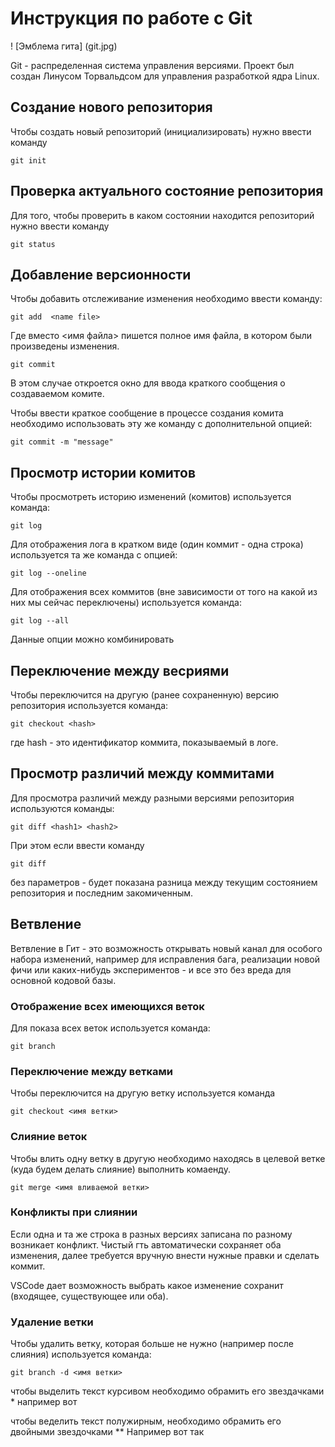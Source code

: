 # Инструкция по работе с Git 

! [Эмблема гита] (git.jpg)

Git - распределенная система управления версиями. Проект был создан Линусом Торвальдсом для управления разработкой ядра Linux.

## Создание нового репозитория 

Чтобы создать новый репозиторий (инициализировать) нужно ввести команду 

    git init    

## Проверка актуального состояние репозитория 

Для того, чтобы проверить в каком состоянии находится репозиторий нужно ввести команду 

    git status

## Добавление версионности 

Чтобы добавить отслеживание  изменения необходимо ввести команду: 

    git add  <name file>

Где вместо <имя файла> пишется полное имя файла, в котором были произведены изменения.

    git commit

В этом случае откроется окно для ввода краткого сообщения о создаваемом комите.

Чтобы ввести краткое сообщение в процессе создания комита необходимо использовать эту же команду с дополнительной опцией:

    git commit -m "message"

## Просмотр истории комитов 

Чтобы просмотреть историю изменений (комитов) используется команда: 

    git log

Для отображения лога в кратком виде (один коммит - одна строка) используется та же команда с опцией:

    git log --oneline

Для отображения всех коммитов (вне зависимости от того на какой из них мы сейчас переключены) используется команда:

    git log --all

Данные опции можно комбинировать 

## Переключение между весриями 

Чтобы переключится на другую (ранее сохраненную) версию репозитория используется команда:

    git checkout <hash>

где hash - это идентификатор коммита, показываемый в логе.

## Просмотр различий между коммитами 

Для просмотра различий между разными версиями репозитория используются команды: 

    git diff <hash1> <hash2>

При этом если ввести команду 

    git diff 

без параметров - будет показана разница между текущим состоянием репозитория и последним закомиченным.

## Ветвление 

Ветвление в Гит - это возможность открывать новый канал для особого набора изменений, например для исправления бага, реализации новой фичи или каких-нибудь экспериментов - и все это без вреда для основной кодовой базы.

### Отображение всех имеющихся веток 

Для показа всех веток используется команда:

    git branch

### Переключение между ветками 

Чтобы переключится на другую ветку используется команда 

    git checkout <имя ветки>

### Слияние веток 

Чтобы влить одну ветку в другую необходимо находясь в целевой ветке (куда будем делать слияние) выполнить комаенду. 

    git merge <имя вливаемой ветки>

### Конфликты при слиянии

Если одна и та же строка в разных версиях записана по разному возникает конфликт. 
Чистый гть автоматически сохраняет оба изменения, далее требуется вручную внести нужные правки и сделать коммит.

VSCode дает возможность выбрать какое изменение сохранит (входящее, существующее или оба).

### Удаление ветки 

Чтобы удалить ветку, которая больше не нужно (например после слияния) используется команда:

    git branch -d <имя ветки>
    
чтобы выделить текст курсивом необходимо обрамить его звездачками * например вот 

чтобы веделить текст полужирным, необходимо обрамить его двойными звездочками ** 
Например вот так